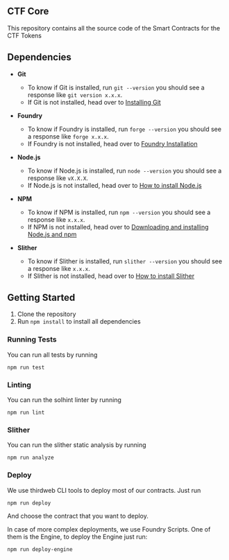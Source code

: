 ## CTF Core

This repository contains all the source code of the Smart Contracts for the CTF Tokens

## Dependencies

- **Git**

  - To know if Git is installed, run `git --version` you should see a response like `git version x.x.x`.
  - If Git is not installed, head over to [Installing Git](https://git-scm.com/book/en/v2/Getting-Started-Installing-Git)

- **Foundry**

  - To know if Foundry is installed, run `forge --version` you should see a response like `forge x.x.x`.
  - If Foundry is not installed, head over to [Foundry Installation](https://book.getfoundry.sh/getting-started/installation)

- **Node.js**

  - To know if Node.js is installed, run `node --version` you should see a response like `vX.X.X`.
  - If Node.js is not installed, head over to [How to install Node.js](https://nodejs.org/en/learn/getting-started/how-to-install-nodejs)

- **NPM**

  - To know if NPM is installed, run `npm --version` you should see a response like `x.x.x`.
  - If NPM is not installed, head over to [Downloading and installing Node.js and npm](https://docs.npmjs.com/downloading-and-installing-node-js-and-npm)

- **Slither**
  - To know if Slither is installed, run `slither --version` you should see a response like `x.x.x`.
  - If Slither is not installed, head over to [How to install Slither](https://github.com/crytic/slither?tab=readme-ov-file#how-to-install)

## Getting Started

1. Clone the repository
2. Run `npm install` to install all dependencies

### Running Tests

You can run all tests by running

```shell
npm run test
```

### Linting

You can run the solhint linter by running

```shell
npm run lint
```

### Slither

You can run the slither static analysis by running

```shell
npm run analyze
```

### Deploy

We use thirdweb CLI tools to deploy most of our contracts. Just run

```shell
npm run deploy
```

And choose the contract that you want to deploy.

In case of more complex deployments, we use Foundry Scripts.
One of them is the Engine, to deploy the Engine just run:

```shell
npm run deploy-engine
```
